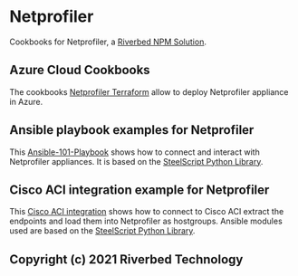 # Netprofiler

Cookbooks for Netprofiler, a [Riverbed NPM Solution](https://www.riverbed.com/solutions/network-performance-monitoring.html).


## Azure Cloud Cookbooks

The cookbooks [Netprofiler Terraform](Azure-Cloud-Cookbooks/103-netprofiler-terraform-template) allow to deploy Netprofiler appliance in Azure.


## Ansible playbook examples for Netprofiler

This [Ansible-101-Playbook](Ansible-101-Playbook) shows how to connect and interact with Netprofiler appliances. It is based on the [SteelScript Python Library](https://github.com/riverbed/steelscript).


## Cisco ACI integration example for Netprofiler
This [Cisco ACI integration](Cisco-ACI_Integration) shows how to connect to Cisco ACI extract the endpoints and load them into Netprofiler as hostgroups. Ansible modules used are based on the [SteelScript Python Library](https://github.com/riverbed/steelscript).


## Copyright (c) 2021 Riverbed Technology
